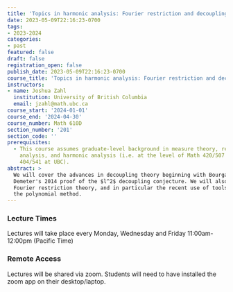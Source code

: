 ```yaml
---
title: 'Topics in harmonic analysis: Fourier restriction and decoupling'
date: 2023-05-09T22:16:23-0700
tags:
- 2023-2024
categories:
- past
featured: false
draft: false
registration_open: false
publish_date: 2023-05-09T22:16:23-0700
course_title: 'Topics in harmonic analysis: Fourier restriction and decoupling'
instructors:
- name: Joshua Zahl
  institution: University of British Columbia
  email: jzahl@math.ubc.ca
course_start: '2024-01-01'
course_end: '2024-04-30'
course_number: Math 610D
section_number: '201'
section_code: ''
prerequisites: 
  - This course assumes graduate-level background in measure theory, real
    analysis, and harmonic analysis (i.e. at the level of Math 420/507 and Math
    404/541 at UBC).
abstract: >
  We will cover the advances in decoupling theory beginning with Bourgain and
  Demeter's 2014 proof of the $l^2$ decoupling conjecture. We will also cover
  Fourier restriction theory, and in particular the recent use of tools such as
  the polynomial method.
---
```


### Lecture Times
Lectures will take place every Monday, Wednesday and Friday 11:00am-12:00pm
(Pacific Time)

### Remote Access
Lectures will be shared via zoom. Students will need to have installed the zoom
app on their desktop/laptop.

